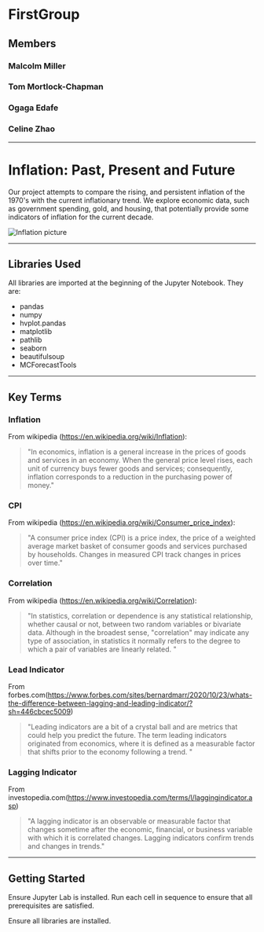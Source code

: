 # FirstGroup

## Members

### Malcolm Miller

### Tom Mortlock-Chapman

### Ogaga Edafe

### Celine Zhao

---

# Inflation: Past, Present and Future

Our project attempts to compare the rising, and persistent inflation of the 1970's with the current inflationary trend. We explore economic data, such as government spending, gold, and housing, that potentially provide some indicators of inflation for the current decade.

![Inflation picture](https://user-images.githubusercontent.com/106134324/184523899-1a7ac29f-8f48-4afc-9262-417924f9cabf.png)

---

## Libraries Used

All libraries are imported at the beginning of the Jupyter Notebook. They are:

- pandas
- numpy
- hvplot.pandas
- matplotlib
- pathlib
- seaborn
- beautifulsoup
- MCForecastTools

---

## Key Terms

### Inflation

From wikipedia (https://en.wikipedia.org/wiki/Inflation):

> "In economics, inflation is a general increase in the prices of goods and services in an economy. When the general price level rises, each unit of currency buys fewer goods and services; consequently, inflation corresponds to a reduction in the purchasing power of money."

### CPI

From wikipedia (https://en.wikipedia.org/wiki/Consumer_price_index):

> "A consumer price index (CPI) is a price index, the price of a weighted average market basket of consumer goods and services purchased by households. Changes in measured CPI track changes in prices over time."

### Correlation

From wikipedia (https://en.wikipedia.org/wiki/Correlation):

> "In statistics, correlation or dependence is any statistical relationship, whether causal or not, between two random variables or bivariate data. Although in the broadest sense, "correlation" may indicate any type of association, in statistics it normally refers to the degree to which a pair of variables are linearly related. "

### Lead Indicator

From forbes.com(https://www.forbes.com/sites/bernardmarr/2020/10/23/whats-the-difference-between-lagging-and-leading-indicator/?sh=446cbcec5009)

> "Leading indicators are a bit of a crystal ball and are metrics that could help you predict the future. The term leading indicators originated from economics, where it is defined as a measurable factor that shifts prior to the economy following a trend. "

### Lagging Indicator

From investopedia.com(https://www.investopedia.com/terms/l/laggingindicator.asp)

> "A lagging indicator is an observable or measurable factor that changes sometime after the economic, financial, or business variable with which it is correlated changes. Lagging indicators confirm trends and changes in trends."

---

## Getting Started

Ensure Jupyter Lab is installed. Run each cell in sequence to ensure that all prerequisites are satisfied.

Ensure all libraries are installed.
